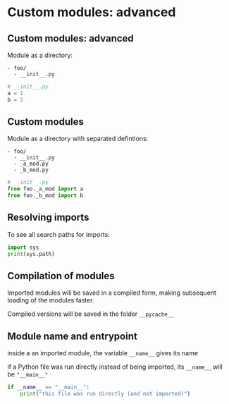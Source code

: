 # Custom modules: advanced

## Custom modules: advanced

Module as a directory:

```
- foo/
  - __init__.py
```

```py
# __init__.py
a = 1
b = 2
```

## Custom modules

Module as a directory with separated defintions:

```
- foo/
  - __init__.py
  - _a_mod.py
  - _b_mod.py
```

```py
# __init__.py
from foo._a_mod import a
from foo._b_mod import b
```

## Resolving imports

To see all search paths for imports:

```py
import sys
print(sys.path)
```

## Compilation of modules

Imported modules will be saved in a compiled form, making subsequent loading of the modules faster.

Compiled versions will be saved in the folder `__pycache__`

## Module name and entrypoint

inside a an imported module, the variable `__name__` gives its name

if a Python file was run directly instead of being imported, its `__name__` will be `"__main__"`

```py
if __name__ == "__main__":
    print("this file was run directly (and not imported)")
```
